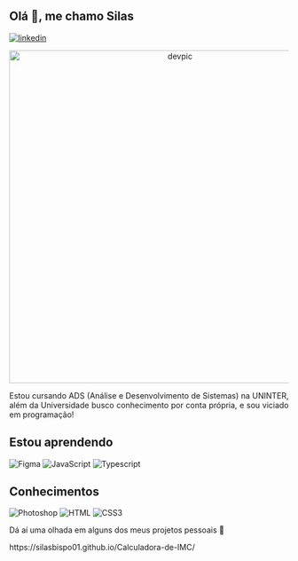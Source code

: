## Olá 👋, me chamo Silas
[![linkedin](https://img.shields.io/badge/LinkedIn-0077B5?style=for-the-badge&logo=linkedin&logoColor=white)](https://www.linkedin.com/in/silas-bispo-dos-santos-1783a41a7/)

<p align="center"><img src="../main/dev.png" alt="devpic" width="600" /></p>

 <p style='text-align: justify; '> Estou cursando ADS (Análise e Desenvolvimento de Sistemas) na UNINTER,
 além da Universidade busco conhecimento por conta própria, e sou viciado em programação! 
   </p>
 
 ## Estou aprendendo
![Figma](https://img.shields.io/badge/figma-%23F24E1E.svg?&style=for-the-badge&logo=figma&logoColor=white)
![JavaScript](https://img.shields.io/badge/javascript-%23323330.svg?&style=for-the-badge&logo=javascript&logoColor=%23F7DF1E)
![Typescript](https://img.shields.io/badge/typescript-%23007ACC.svg?&style=for-the-badge&logo=typescript&logoColor=white)

## Conhecimentos 
![Photoshop](https://img.shields.io/badge/adobephotoshop-%2331A8FF.svg?&style=for-the-badge&logo=adobephotoshop&logoColor=white)
![HTML](https://img.shields.io/badge/html5-%23E34F26.svg?&style=for-the-badge&logo=html5&logoColor=white)
![CSS3](https://img.shields.io/badge/css3-%231572B6.svg?&style=for-the-badge&logo=css3&logoColor=white)


  
  Dá aí uma olhada em alguns dos meus projetos pessoais  👾 
  <p>https://silasbispo01.github.io/Calculadora-de-IMC/</p>
  
